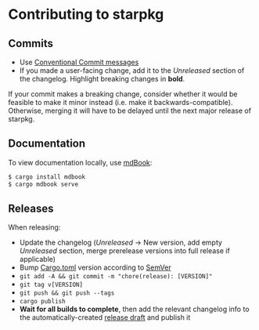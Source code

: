 # Contributing to starpkg

## Commits

- Use [Conventional Commit messages](https://www.conventionalcommits.org/en/v1.0.0-beta.4/)
- If you made a user-facing change, add it to the _Unreleased_ section of the changelog. Highlight breaking changes in **bold**.

If your commit makes a breaking change, consider whether it would be feasible to make it minor instead (i.e. make it backwards-compatible). Otherwise, merging it will have to be delayed until the next major release of starpkg.

## Documentation

To view documentation locally, use [mdBook](https://github.com/rust-lang/mdBook):

```sh
$ cargo install mdbook
$ cargo mdbook serve
```

## Releases

When releasing:

- Update the changelog (_Unreleased_ -> New version, add empty _Unreleased_ section, merge prerelease versions into full release if applicable)
- Bump [Cargo.toml](Cargo.toml) version according to [SemVer](https://semver.org/spec/v2.0.0.html)
- `git add -A && git commit -m "chore(release): [VERSION]"`
- `git tag v[VERSION]`
- `git push && git push --tags`
- `cargo publish`
- **Wait for all builds to complete**, then add the relevant changelog info to the automatically-created [release draft](https://github.com/nanaian/starpkg/releases) and publish it

